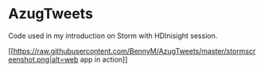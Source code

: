 # AzugTweets
Code used in my introduction on Storm with HDInisight session.

[[https://raw.githubusercontent.com/BennyM/AzugTweets/master/stormscreenshot.png|alt=web app in action]]
